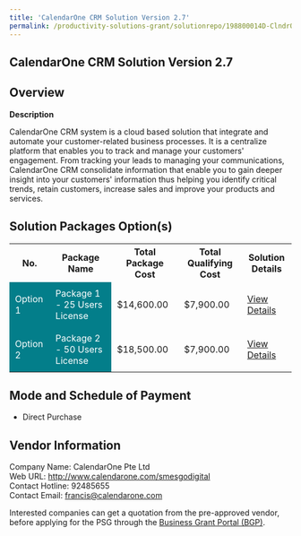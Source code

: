 ```yaml
---
title: 'CalendarOne CRM Solution Version 2.7'
permalink: /productivity-solutions-grant/solutionrepo/198800014D-ClndrOn-CRM-SLN-v-27-G
---
```


## CalendarOne CRM Solution Version 2.7

## Overview

**Description**

CalendarOne CRM system is a cloud based solution that integrate and automate your customer-related business processes. It is a centralize platform that enables you to track and manage your customers' engagement. From tracking your leads to managing your communications, CalendarOne CRM consolidate information that enable you to gain deeper insight into your customers' information thus helping you identify critical trends, retain customers, increase sales and improve your products and services.

## Solution Packages Option(s)

<table>
<tr>
<th><b>No.</b></th>
<th><b>Package Name</b></th>
<th><b>Total Package Cost</b></th>
<th><b>Total Qualifying Cost</b></th>
<th><b>Solution Details</b></th>
</tr>
<tr>
<td style='padding: 10px; background-color: #037E8A; color: #FFFFFF;'>Option 1</td>
<td style='padding: 10px; background-color: #037E8A; color: #FFFFFF;'>Package 1 - 25 Users License</td>
<td style='padding: 10px;'>$14,600.00</td>
<td style='padding: 10px;'>$7,900.00</td>
<td style='padding: 10px;'><a href='/images/psg/198800014D_20240092_17102024_Desensitised_Annex3_Part1.pdf' target='_blank'>View Details</a></td>
</tr>
<tr>
<td style='padding: 10px; background-color: #037E8A; color: #FFFFFF;'>Option 2</td>
<td style='padding: 10px; background-color: #037E8A; color: #FFFFFF;'>	Package 2 - 50 Users License</td>
<td style='padding: 10px;'>$18,500.00</td>
<td style='padding: 10px;'>$7,900.00</td>
<td style='padding: 10px;'><a href='/images/psg/198800014D_20240092_17102024_Desensitised_Annex3_Part2.pdf' target='_blank'>View Details</a></td>
</tr>
</table>

## Mode and Schedule of Payment

 - Direct Purchase

## Vendor Information

 Company Name: CalendarOne Pte Ltd<br>Web URL: http://www.calendarone.com/smesgodigital <br>Contact Hotline: 92485655 <br>Contact Email: francis@calendarone.com <br>

Interested companies can get a quotation from the pre-approved vendor, before applying for the PSG through the <a href='https://www.businessgrants.gov.sg/' target='_blank' rel='noopener'>Business Grant Portal (BGP)</a>.

<script src="/jquery/resize-tables.js"></script>
